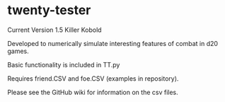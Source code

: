 # twenty-tester
Current Version 1.5 Killer Kobold

Developed to numerically simulate interesting features of combat in d20 games.

Basic functionality is included in TT.py

Requires friend.CSV and foe.CSV (examples in repository). 

Please see the GitHub wiki for information on the csv files.
